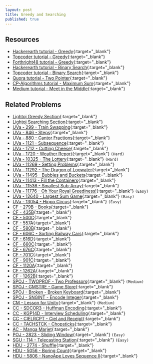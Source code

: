 ```yaml
---
layout: post
title: Greedy and Searching
published: true
---
```


## Resources

- [Hackerearth tutorial - Greedy](https://www.hackerearth.com/practice/algorithms/greedy/basics-of-greedy-algorithms/tutorial/){:target="_blank"}
- [Topcoder tutorial - Greedy](https://www.topcoder.com/community/competitive-programming/tutorials/greedy-is-good/){:target="_blank"}
- [Forthright48 tutorial - Greedy](https://forthright48-web.herokuapp.com/cpps/notes/intervalScheduling.md){:target="_blank"}
- [Hackerearth tutorial - Binary Search](https://www.hackerearth.com/practice/algorithms/searching/binary-search/tutorial/){:target="_blank"}
- [Topcoder tutorial - Binary Search](https://www.topcoder.com/community/competitive-programming/tutorials/binary-search){:target="_blank"}
- [Quora tutorial - Two Pointer](https://www.quora.com/q/techparoksha/The-Two-Pointer-Algorithm){:target="_blank"}
- [CP-Algorithms tutorial - Maximum Sum](https://cp-algorithms.com/others/maximum_average_segment.html){:target="_blank"}
- [Medium tutorial - Meet in the Middle](https://medium.com/@sherlock_ed/programming-meet-in-the-middle-technique-5025dbc1c6b6){:target="_blank"}

## Related Problems

- [Lightoj Greedy Section](http://lightoj.com/volume_problemcategory.php?category=Greedy){:target="_blank"}
- [Lightoj Searching Section](http://lightoj.com/volume_problemcategory.php?main_category=Advanced%20Search%20Techniques){:target="_blank"}
- [UVa - 299 - Train Swapping](https://onlinejudge.org/external/2/299.pdf){:target="_blank"}
- [UVa - 846 - Steps](https://onlinejudge.org/external/8/846.pdf){:target="_blank"}
- [UVa - 880 - Cantor Fractions](https://onlinejudge.org/external/8/880.pdf){:target="_blank"}
- [UVa - 1121 - Subsequence](https://onlinejudge.org/external/11/1121.pdf){:target="_blank"}
- [UVa - 1712 - Cutting Cheese](https://onlinejudge.org/external/17/1712.pdf){:target="_blank"}
- [UVa - 1720 - Weather Report](https://onlinejudge.org/external/17/1720.pdf){:target="_blank"} `(Hard)`
- [UVa - 10325 - The Lottery](https://onlinejudge.org/external/103/10325.pdf){:target="_blank"} `(Hard)`
- [UVa - 11269 - Setting Problems](https://onlinejudge.org/external/112/11269.pdf){:target="_blank"}
- [UVa - 11292 - The Dragon of Loowater](https://onlinejudge.org/external/112/11292.pdf){:target="_blank"}
- [UVa - 11495 - Bubbles and Buckets](https://onlinejudge.org/external/114/11495.pdf){:target="_blank"}
- [UVa - 11413 - Fill the Containers](https://onlinejudge.org/external/114/11413.pdf){:target="_blank"}
- [UVa - 11536 - Smallest Sub-Array](https://vjudge.net/problem/UVA-11536/origin){:target="_blank"}
- [UVa - 11776 - Oh Your Royal Greediness!](https://onlinejudge.org/external/117/11776.pdf){:target="_blank"} `(Easy)`
- [UVa - 12640 - Largest Sum Game](https://onlinejudge.org/external/126/12640.pdff){:target="_blank"} `(Easy)`
- [UVa - 13054 - Hippo Circus](https://onlinejudge.org/external/130/13054.pdf){:target="_blank"} `(Easy)`
- [CF - 279B - Books](https://codeforces.com/problemset/problem/279/B){:target="_blank"}
- [CF - 435B](https://codeforces.com/problemset/problem/435/B){:target="_blank"}
- [CF - 500C](https://codeforces.com/problemset/problem/500/C){:target="_blank"}
- [CF - 557A](https://codeforces.com/problemset/problem/557/A){:target="_blank"}
- [CF - 580B](https://codeforces.com/problemset/problem/580/B){:target="_blank"}
- [CF - 606C - Sorting Railway Cars](https://codeforces.com/contest/606/problem/C){:target="_blank"}
- [CF - 616D](https://codeforces.com/problemset/problem/616/D){:target="_blank"}
- [CF - 660C](https://codeforces.com/problemset/problem/660/C){:target="_blank"}
- [CF - 676C](https://codeforces.com/problemset/problem/676/C){:target="_blank"}
- [CF - 701C](https://codeforces.com/problemset/problem/701/C){:target="_blank"}
- [CF - 901C](https://codeforces.com/problemset/problem/901/C){:target="_blank"}
- [CF - 1120A](https://codeforces.com/problemset/problem/1120/A){:target="_blank"}
- [CF - 1262A](https://codeforces.com/problemset/problem/1262/A){:target="_blank"}
- [CF - 1262B](https://codeforces.com/problemset/problem/1262/B){:target="_blank"}
- [SPOJ - TWOPROF - Two Professors](https://www.spoj.com/problems/TWOPROF/){:target="_blank"} `(Medium)`
- [SPOJ - GMSTRE - Game Store](https://www.spoj.com/problems/GMSTRE/en/){:target="_blank"}
- [SPOJ - Broken - Broken Keyboard](https://www.spoj.com/problems/BROKEN/en//){:target="_blank"}
- [SPOJ - SNGINT - Encode Integer](https://www.spoj.com/problems/SNGINT/en/){:target="_blank"}
- [CM - Lesson for Unity](https://algo.codemarshal.org/contests/subiupc-2015/problems/B){:target="_blank"} `(Medium)`
- [CC - SDCOR3 - Huffman Encoding](https://www.codechef.com/problems/SDCOR3){:target="_blank"}
- [CC - KGP14D - Interview Scheduling](https://www.codechef.com/problems/KGP14D){:target="_blank"}
- [CC - CIELRCPT - Ciel and Receipt](https://www.codechef.com/problems/CIELRCPT){:target="_blank"}
- [CC - TACHSTCK - Chopsticks](https://www.codechef.com/problems/TACHSTCK){:target="_blank"}
- [AC - Manga Marjet](https://atcoder.jp/contests/hitachi2020/tasks/hitachi2020_d){:target="_blank"}
- [POJ - 2823 - Sliding Window](http://poj.org/problem?id=2823){:target="_blank"} `(Easy)`
- [SGU - 114 - Telecasting Station](https://vjudge.net/problem/SGU-114){:target="_blank"} `(Easy)`
- [HDU - 2774 - Shuffle](http://acm.hdu.edu.cn/showproblem.php?pid=2774){:target="_blank"}
- [HDU - 5056 - Boring Count](http://acm.hdu.edu.cn/showproblem.php?pid=5056){:target="_blank"}
- [HDU - 5806 - NanoApe Loves Sequence Ⅱ](http://acm.hdu.edu.cn/showproblem.php?pid=5806){:target="_blank"}
